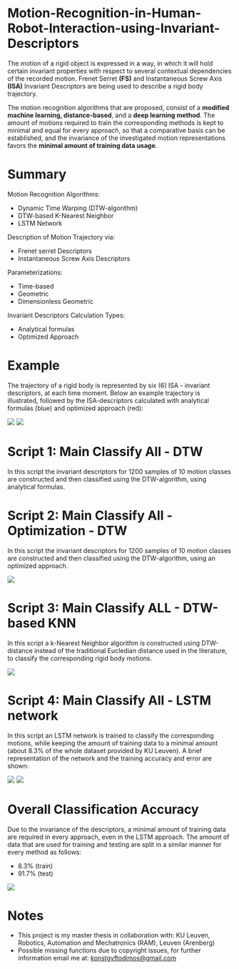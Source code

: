 # Motion-Recognition-in-Human-Robot-Interaction-using-Invariant-Descriptors

The motion of a rigid object is expressed in a way, in which it will hold certain invariant properties with respect to several contextual dependencies of the recorded motion. Frenet Serret **(FS)** and Instantaneous Screw Axis **(ISA)** Invariant Descriptors are being used to describe a rigid body trajectory. 

The motion recognition algorithms that are proposed, consist of a **modified machine learning, distance-based**, and a **deep learning method**. The amount of motions required to train the corresponding methods is kept to minimal and equal for every approach, so that a comparative basis can be established, and the invariance of the investigated motion representations favors the **minimal amount of training data usage**.

# Summary

Motion Recognition Algorithms:

- Dynamic Time Warping (DTW-algorithm)
- DTW-based K-Nearest Neighbor 
- LSTM Network 

Description of Motion Trajectory via:

- Frenet serret Descriptors
- Instantaneous Screw Axis Descriptors

Parameterizations:

- Time-based
- Geometric
- Dimensionless Geometric

Invariant Descriptors Calculation Types:

- Analytical formulas
- Optimized Approach

# Example

The trajectory of a rigid body is represented by six (6) ISA - invariant descriptors, at each time moment. Below an example trajectory is illustrated, followed by the ISA-descriptors calculated with analytical formulas (blue) and optimized approach (red):

![](Figures/Motion%20Trajectory%20represented%20by%20ISA%20invariant%20descriptors.jpg)
![](Figures/ISA%20descriptors%20.jpg)

# Script 1: Main Classify All - DTW

In this script the invariant descriptors for 1200 samples of 10 motion classes are constructed and then classified using the DTW-algorithm, using analytical formulas.

# Script 2: Main Classify All - Optimization - DTW

In this script the invariant descriptors for 1200 samples of 10 motion classes are constructed and then classified using the DTW-algorithm, using an optimized approach.

![](Figures/DTW.jpg)

# Script 3: Main Classify ALL - DTW-based KNN

In this script a k-Nearest Neighbor algorithm is constructed using DTW-distance instead of the traditional Eucledian distance used in the literature, to classify the corresponding rigid body motions.

![](Figures/DTW-based%20KNN.jpg)

# Script 4: Main Classify All - LSTM network

In this script an LSTM network is trained to classify the corresponding motions, while keeping the amount of training data to a minimal amount (about 8.3% of the whole dataset provided by KU Leuven). A brief representation of the network and the training accuracy and error are shown:

![](Figures/LSTM.jpg)
![](Figures/LSTM%20Accuracy%20and%20Error.jpg)

# Overall Classification Accuracy

Due to the invariance of the descriptors, a minimal amount of training data are required in every approach, even in the LSTM approach. The amount of data that are used for training and testing are split in a similar manner for every method as follows:
- 8.3% (train)
- 91.7% (test)

![](Figures/Classification%20Accuracy%20Comparison.jpg)

# Notes

- This project is my master thesis in collaboration with: KU Leuven, Robotics, Automation and Mechatronics (RAM), Leuven (Arenberg)
- Possible missing functions due to copyright issues, for further information email me at: konstgyftodimos@gmail.com
